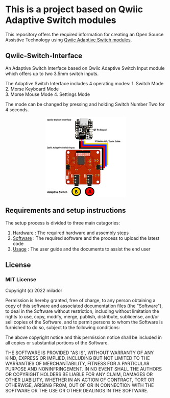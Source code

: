 # This is a project based on Qwiic Adaptive Switch modules
This repository offers the required information for creating an Open Source Assistive Technology using [Qwiic Adaptive Switch modules](https://github.com/milador/Qwiic-Adaptive-Switch).

## Qwiic-Switch-Interface

An Adaptive Switch Interface based on Qwiic Adaptive Switch Input module which offers up to two 3.5mm switch inputs. 

The Adaptive Switch Interface includes 4 operating modes: 
    1. Switch Mode
	2. Morse Keyboard Mode  
	3. Morse Mouse Mode
	4. Settings Mode
	
The mode can be changed by pressing and holding Switch Number Two for 4 seconds.

<p align="center">
<img align="center" src="./Resources/Images/Qwiic_Switch_Interface.png" width="50%" height="50%" alt="Setup Diagram"/>
</p>

## Requirements and setup instructions 

The setup process is divided to three main catagories:

  1. [Hardware](./Hardware/) : The required hardware and assembly steps
  2. [Software](./Software/) : The required software and the process to upload the latest code
  3. [Usage](./Usage/) : The user guide and the documents to assist the end user


## License

### MIT License

Copyright (c) 2022 milador

Permission is hereby granted, free of charge, to any person obtaining a copy of this software and associated documentation files (the "Software"), to deal in the Software without restriction, including without limitation the rights to use, copy, modify, merge, publish, distribute, sublicense, and/or sell copies of the Software, and to permit persons to whom the Software is furnished to do so, subject to the following conditions:

The above copyright notice and this permission notice shall be included in all copies or substantial portions of the Software.

THE SOFTWARE IS PROVIDED "AS IS", WITHOUT WARRANTY OF ANY KIND, EXPRESS OR IMPLIED, INCLUDING BUT NOT LIMITED TO THE WARRANTIES OF MERCHANTABILITY, FITNESS FOR A PARTICULAR PURPOSE AND NONINFRINGEMENT. IN NO EVENT SHALL THE AUTHORS OR COPYRIGHT HOLDERS BE LIABLE FOR ANY CLAIM, DAMAGES OR OTHER LIABILITY, WHETHER IN AN ACTION OF CONTRACT, TORT OR OTHERWISE, ARISING FROM, OUT OF OR IN CONNECTION WITH THE SOFTWARE OR THE USE OR OTHER DEALINGS IN THE SOFTWARE.

